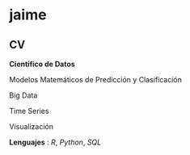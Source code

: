 # jaime

## CV

**Científico de Datos**

Modelos Matemáticos de Predicción y Clasificación

Big Data

Time Series

Visualización

**Lenguajes** : _R_, _Python_, _SQL_

